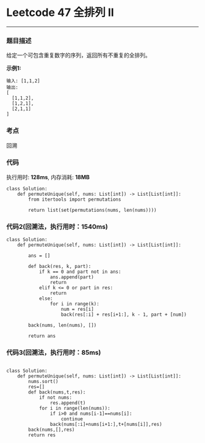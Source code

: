 # Leetcode 47 全排列 II
***
### 题目描述
给定一个可包含重复数字的序列，返回所有不重复的全排列。

**示例1:**

	输入: [1,1,2]
	输出:
	[
      [1,1,2],
      [1,2,1],
      [2,1,1]
	]


### 考点

回溯


### 代码
执行用时: **128ms**, 内存消耗: **18MB**

```
class Solution:
    def permuteUnique(self, nums: List[int]) -> List[List[int]]:
        from itertools import permutations
        
        return list(set(permutations(nums, len(nums))))
```

### 代码2(回溯法，执行用时：1540ms)

```
class Solution:
    def permuteUnique(self, nums: List[int]) -> List[List[int]]:
        
        ans = []
        
        def back(res, k, part):
            if k == 0 and part not in ans:
                ans.append(part)
                return 
            elif k <= 0 or part in res:
                return 
            else:
                for i in range(k):
                    num = res[i]
                    back(res[:i] + res[i+1:], k - 1, part + [num])
            
        back(nums, len(nums), [])
        
        return ans
```

### 代码3(回溯法，执行用时：85ms)

```

class Solution:
    def permuteUnique(self, nums: List[int]) -> List[List[int]]:
        nums.sort()
        res=[]
        def back(nums,t,res):
            if not nums:
                res.append(t)
            for i in range(len(nums)):
                if i>0 and nums[i-1]==nums[i]:
                    continue
                back(nums[:i]+nums[i+1:],t+[nums[i]],res)
        back(nums,[],res)
        return res
```